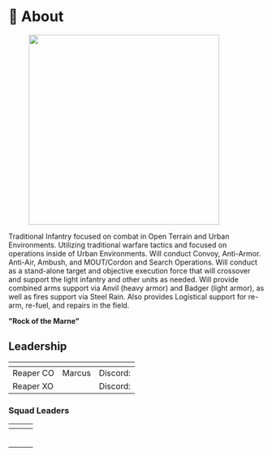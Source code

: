 # 🚀 About

<figure><img src=".gitbook/assets/3ID-Patch.png" alt="" width="375"><figcaption></figcaption></figure>

Traditional Infantry focused on combat in Open Terrain and Urban Environments. Utilizing traditional warfare tactics and focused on operations inside of Urban Environments. Will conduct Convoy, Anti-Armor. Anti-Air, Ambush, and MOUT/Cordon and Search Operations. Will conduct as a stand-alone target and objective execution force that will crossover and support the light infantry and other units as needed. Will provide combined arms support via Anvil (heavy armor) and Badger (light armor), as well as fires support via Steel Rain. Also provides Logistical support for re-arm, re-fuel, and repairs in the field.

**"Rock of the Marne"**

## Leadership

<table data-view="cards"><thead><tr><th></th><th></th><th></th></tr></thead><tbody><tr><td>Reaper CO</td><td>Marcus</td><td>Discord: </td></tr><tr><td>Reaper XO</td><td></td><td>Discord: </td></tr></tbody></table>

### Squad Leaders

<table data-view="cards"><thead><tr><th></th><th></th><th></th></tr></thead><tbody><tr><td></td><td></td><td></td></tr><tr><td></td><td></td><td></td></tr><tr><td></td><td></td><td></td></tr><tr><td></td><td></td><td></td></tr><tr><td></td><td></td><td></td></tr><tr><td></td><td></td><td></td></tr></tbody></table>
